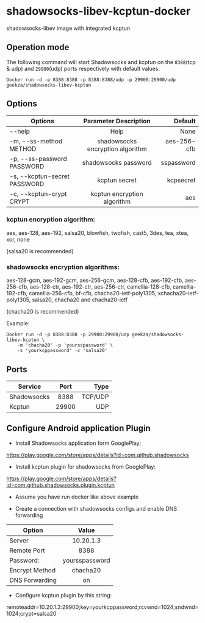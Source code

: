 # shadowsocks-libev-kcptun-docker

shadowsocks-libev image with integrated kcptun

## Operation mode

The following command will start Shadowsocks and kcptun on the `8388`(tcp & udp) and `29900`(udp) ports respectively with default values.
```
Docker run -d -p 8388:8388 -p 8388:8388/udp -p 29900:29900/udp geekza/shadowsocks-libev-kcptun
```

## Options

| Options | Parameter Description | Default |
| ------------- |:-------------:| -----:|
| --help | Help | None |
| -m, --ss-method METHOD | shadowsocks encryption algorithm | aes-256-cfb |
| -p, --ss-password PASSWORD | shadowsocks password | sspassword |
|-s, --kcptun-secret PASSWORD | kcptun secret | kcpsecret |
|-c, --kcptun-crypt CRYPT | kcptun encryption algorithm | aes |

### kcptun encryption algorithm:
aes, aes-128, aes-192, salsa20, blowfish, twofish, cast5, 3des, tea, xtea, xor, none

(salsa20 is recommended)

### shadowsocks encryption algorithms:
aes-128-gcm, aes-192-gcm, aes-256-gcm, aes-128-cfb, aes-192-cfb, aes-256-cfb, aes-128-ctr, aes-192-ctr, aes-256-ctr, camellia-128-cfb, camellia-192-cfb, camellia-256-cfb, bf-cfb, chacha20-ietf-poly1305, xchacha20-ietf-poly1305, salsa20, chacha20 and chacha20-ietf

(chacha20 is recommended)

Example:
```
Docker run -d -p 8388:8388 -p 29900:29900/udp geekza/shadowsocks-libev-kcptun \
    -m 'chacha20' -p 'yoursspassword' \
    -s 'yourkcppassword' -c 'salsa20'
```

## Ports

Service | Port | Type |
| ------------- |:-------------:| -----:|
Shadowsocks | 8388 | TCP/UDP |
Kcptun | 29900 | UDP |

## Configure Android application Plugin

- Install Shadowsocks application form GooglePlay:

https://play.google.com/store/apps/details?id=com.github.shadowsocks

- Install kcptun plugin for shadowsocks from GooglePlay:

https://play.google.com/store/apps/details?id=com.github.shadowsocks.plugin.kcptun

- Assume you have run docker like above example

- Create a connection with shadowsocks configs and enable DNS forwarding

|Option|Value|
| ------------- |:-------------:|
|Server|10.20.1.3|
|Remote Port|8388|
|Password:|yoursspassword|
|Encrypt Method|chacha20|
|DNS Forwarding|on|

- Configure kcptun plugin by this string:

remoteaddr=10.20.1.3:29900;key=yourkcppassword;rcvwnd=1024;sndwnd=1024;crypt=salsa20
